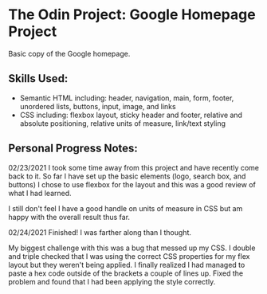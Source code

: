# The Odin Project: Google Homepage Project

Basic copy of the Google homepage.

## Skills Used:
- Semantic HTML including: header, navigation, main, form, footer, unordered lists, buttons, input, image, and links
- CSS including: flexbox layout, sticky header and footer, relative and absolute positioning, relative units of measure, link/text styling


## Personal Progress Notes:
02/23/2021
I took some time away from this project and have recently come back to it.
So far I have set up the basic elements (logo, search box, and buttons)
I chose to use flexbox for the layout and this was a good review of what I had learned.

I still don't feel I have a good handle on units of measure in CSS but am happy with the overall result thus far.   

02/24/2021
Finished! I was farther along than I thought. 

My biggest challenge with this was a bug that messed up my CSS. I double and triple checked that I was using the correct CSS properties for my flex layout but they weren't being applied. I finally realized I had managed to paste a hex code outside of the brackets a couple of lines up. Fixed the problem and found that I had been applying the style correctly.
